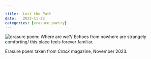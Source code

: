 ```yaml
---

title:  Lost the Path
date:   2023-11-22
categories: [erasure poetry]
---
```


<img src="https://www.davidralphlewis.co.uk/assets/images/articles/2023/reverb.jpeg" alt="erasure poem: Where are we?/ Echoes from nowhere are strangely comforting/ this place feels forever familiar." title="*Constant Buzzing*" class="responsive"><br>

Erasure poem taken from *Crack* magazine, November 2023.

